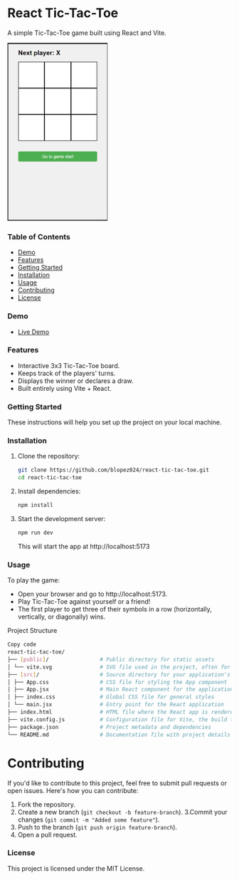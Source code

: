 # React Tic-Tac-Toe

A simple Tic-Tac-Toe game built using React and Vite.

<img src="public/tic-tac-toe.png" alt="tic tac toe" height="400"/>

### Table of Contents

- [Demo](#demo)
- [Features](#features)
- [Getting Started](#getting-started)
- [Installation](#installation)
- [Usage](#usage)
- [Contributing](#contributing)
- [License](#license)

### Demo

- [Live Demo](https://blopez024.github.io/react-tic-tac-toe/)

### Features

- Interactive 3x3 Tic-Tac-Toe board.
- Keeps track of the players' turns.
- Displays the winner or declares a draw.
- Built entirely using Vite + React.

### Getting Started

These instructions will help you set up the project on your local machine.

### Installation

1. Clone the repository:

   ```bash
   git clone https://github.com/blopez024/react-tic-tac-toe.git
   cd react-tic-tac-toe
   ```

2. Install dependencies:

   ```bash
   npm install
   ```

3. Start the development server:

   ```bash
   npm run dev
   ```

   This will start the app at http://localhost:5173

### Usage

To play the game:

- Open your browser and go to http://localhost:5173.
- Play Tic-Tac-Toe against yourself or a friend!
- The first player to get three of their symbols in a row (horizontally, vertically, or diagonally) wins.

Project Structure

```bash
Copy code
react-tic-tac-toe/
├── [public]/                # Public directory for static assets
│ └── vite.svg               # SVG file used in the project, often for branding or icons
├── [src]/                   # Source directory for your application's code
│ ├── App.css                # CSS file for styling the App component
│ ├── App.jsx                # Main React component for the application
│ ├── index.css              # Global CSS file for general styles
│ └── main.jsx               # Entry point for the React application
├── index.html               # HTML file where the React app is rendered
├── vite.config.js           # Configuration file for Vite, the build tool
├── package.json             # Project metadata and dependencies
└── README.md                # Documentation file with project details and setup instructions


```

# Contributing

If you'd like to contribute to this project, feel free to submit pull requests or open issues. Here's how you can contribute:

1. Fork the repository.
2. Create a new branch (`git checkout -b feature-branch`).
   3.Commit your changes (`git commit -m "Added some feature"`).
3. Push to the branch (`git push origin feature-branch`).
4. Open a pull request.

### License

This project is licensed under the MIT License.
